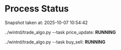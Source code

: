 # Process Status

Snapshot taken at: 2025-10-07 10:54:42

../wintrd/trade_algo.py --task price_update: **RUNNING**

../wintrd/trade_algo.py --task buy_sell: **RUNNING**

